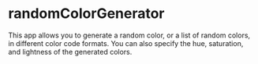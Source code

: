 # randomColorGenerator
This app allows you to generate a random color, 
or a list of random colors, in different color code formats.
You can also specify the hue, saturation, and lightness of the generated colors.
